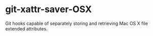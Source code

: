 # git-xattr-saver-OSX
Git hooks capable of separately storing and retrieving Mac OS X file extended attributes.

